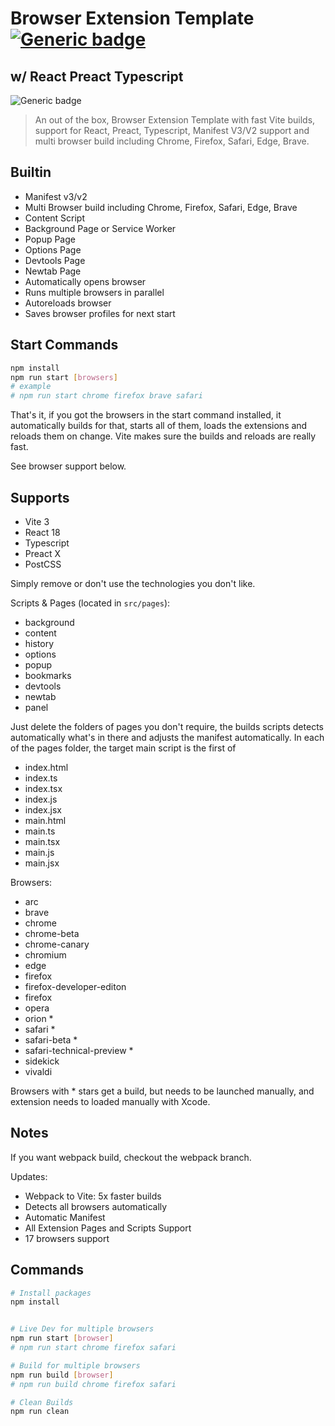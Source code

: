 # Browser Extension Template [![Generic badge](https://img.shields.io/twitter/follow/kdebdut?style=social)](https://twitter.com/KDebdut)

## w/ React Preact Typescript

![Generic badge](https://img.shields.io/badge/build-success-brightgreen.svg)

> An out of the box, Browser Extension Template with fast Vite builds, support for React, Preact, Typescript, Manifest V3/V2 support and multi browser build including Chrome, Firefox, Safari, Edge, Brave.

## Builtin

- Manifest v3/v2
- Multi Browser build including Chrome, Firefox, Safari, Edge, Brave
- Content Script
- Background Page or Service Worker
- Popup Page
- Options Page
- Devtools Page
- Newtab Page
- Automatically opens browser
- Runs multiple browsers in parallel
- Autoreloads browser
- Saves browser profiles for next start

 ## Start Commands

```sh
npm install
npm run start [browsers]
# example
# npm run start chrome firefox brave safari
```

That's it, if you got the browsers in the start command installed, it automatically builds for that, starts all of them, loads the extensions and reloads them on change. Vite makes sure the builds and reloads are really fast.

See browser support below.

## Supports

- Vite 3
- React 18
- Typescript
- Preact X
- PostCSS

Simply remove or don't use the technologies you don't like.

Scripts & Pages (located in `src/pages`):

- background
- content
- history
- options
- popup
- bookmarks  
- devtools   
- newtab
- panel

Just delete the folders of pages you don't require, the builds scripts detects automatically what's in there and adjusts the manifest automatically. In each of the pages folder, the target main script is the first of

- index.html
- index.ts
- index.tsx
- index.js
- index.jsx
- main.html
- main.ts
- main.tsx
- main.js
- main.jsx

Browsers:
- arc
- brave
- chrome
- chrome-beta
- chrome-canary
- chromium
- edge
- firefox
- firefox-developer-editon
- firefox
- opera
- orion *
- safari *
- safari-beta *
- safari-technical-preview *
- sidekick
- vivaldi

Browsers with * stars get a build, but needs to be launched manually, and extension needs to loaded manually with Xcode.

## Notes

If you want webpack build, checkout the webpack branch.

Updates:

- Webpack to Vite: 5x faster builds
- Detects all browsers automatically
- Automatic Manifest
- All Extension Pages and Scripts Support
- 17 browsers support

## Commands

```sh
# Install packages
npm install


# Live Dev for multiple browsers
npm run start [browser]
# npm run start chrome firefox safari

# Build for multiple browsers
npm run build [browser]
# npm run build chrome firefox safari

# Clean Builds
npm run clean
```
